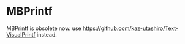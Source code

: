 MBPrintf
========

MBPrintf is obsolete now.
use https://github.com/kaz-utashiro/Text-VisualPrintf instead.
